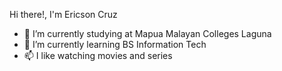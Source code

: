 Hi there!, I'm Ericson Cruz


- 🔭 I’m currently studying at Mapua Malayan Colleges Laguna
- 🌱 I’m currently learning BS Information Tech
- 📫 I like watching movies and series
